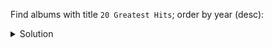 Find albums with title `20 Greatest Hits`; order by year (desc):

<details>
  <summary>Solution</summary>
```
SELECT *
FROM albums_by_title
WHERE title = '20 Greatest Hits'; 
```{{execute}}
</details>
